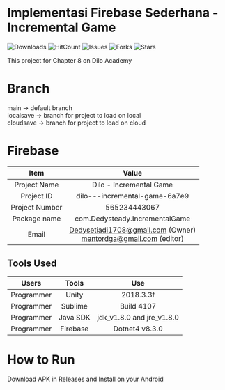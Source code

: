 # Implementasi Firebase Sederhana - Incremental Game

![Downloads](https://img.shields.io/github/downloads/dedysteady/Implementasi_Firebase_Sederhana/total)
![HitCount](https://hits.dwyl.com/dedysteady/Agate-Implementasi_Firebase_Sederhana.svg?style=flat&show=unique)
![Issues](https://img.shields.io/github/issues/dedysteady/Agate-Implementasi_Firebase_Sederhana)
![Forks](https://img.shields.io/github/forks/dedysteady/Agate-Implementasi_Firebase_Sederhana)
![Stars](https://img.shields.io/github/stars/dedysteady/Agate-Implementasi_Firebase_Sederhana)

This project for Chapter 8 on Dilo Academy

# Branch
main -> default branch <br>
localsave -> branch for project to load on local <br>
cloudsave -> branch for project to load on cloud

# Firebase 
**Item**|**Value**
:-----:|:-----:
Project Name|Dilo - Incremental Game
Project ID|dilo---incremental-game-6a7e9
Project Number|565234443067
Package name|com.Dedysteady.IncrementalGame
Email| Dedysetiadi1708@gmail.com (Owner) <br> mentordga@gmail.com (editor)

## Tools Used
**Users**|**Tools**|**Use**
:-----:|:-----:|:-----:
Programmer|Unity|2018.3.3f
Programmer|Sublime|Build 4107
Programmer|Java SDK|jdk_v1.8.0 and jre_v1.8.0
Programmer|Firebase|Dotnet4 v8.3.0

# How to Run
Download APK in Releases and Install on your Android
